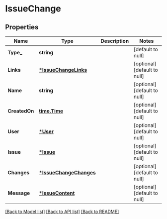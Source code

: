 # IssueChange

## Properties
Name | Type | Description | Notes
------------ | ------------- | ------------- | -------------
**Type_** | **string** |  | [default to null]
**Links** | [***IssueChangeLinks**](issue_change_links.md) |  | [optional] [default to null]
**Name** | **string** |  | [optional] [default to null]
**CreatedOn** | [**time.Time**](time.Time.md) |  | [optional] [default to null]
**User** | [***User**](user.md) |  | [optional] [default to null]
**Issue** | [***Issue**](issue.md) |  | [optional] [default to null]
**Changes** | [***IssueChangeChanges**](issue_change_changes.md) |  | [optional] [default to null]
**Message** | [***IssueContent**](issue_content.md) |  | [optional] [default to null]

[[Back to Model list]](../README.md#documentation-for-models) [[Back to API list]](../README.md#documentation-for-api-endpoints) [[Back to README]](../README.md)


